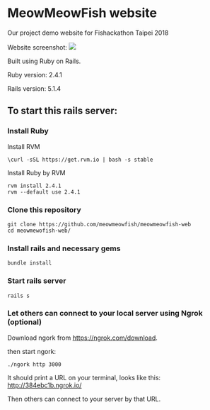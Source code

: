 # MeowMeowFish website

Our project demo website for Fishackathon Taipei 2018

Website screenshot:
![](https://imgur.com/oXgDuKJ.png)

Built using Ruby on Rails.

Ruby version: 2.4.1

Rails version: 5.1.4

## To start this rails server:

### Install Ruby

Install RVM
```
\curl -sSL https://get.rvm.io | bash -s stable
```

Install Ruby by RVM
```
rvm install 2.4.1
rvm --default use 2.4.1
```

### Clone this repository
```
git clone https://github.com/meowmeowfish/meowmeowfish-web
cd meowmewofish-web/
```

### Install rails and necessary gems
```
bundle install
```

### Start rails server
```
rails s
```

### Let others can connect to your local server using Ngrok (optional)

Download ngork from https://ngrok.com/download.

then start ngork:
```
./ngork http 3000
```

It should print a URL on your terminal, looks like this: http://384ebc1b.ngrok.io/

Then others can connect to your server by that URL.

